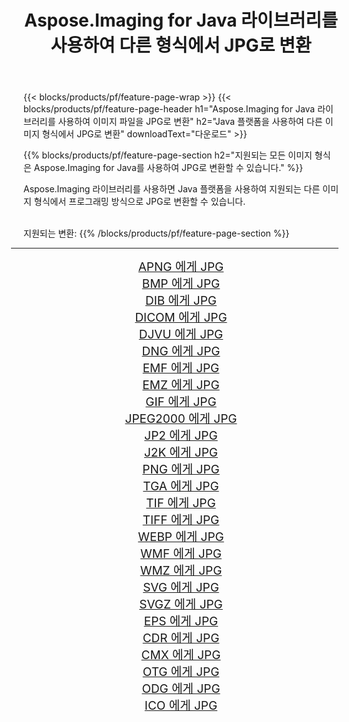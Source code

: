 ﻿---
title: Aspose.Imaging for Java 라이브러리를 사용하여 다른 형식에서 JPG로 변환 
weight: 3920
url: /ko/java/conversion/to/jpg/ 
lang: ko
langdirlevel: 2
locales: zh-hans,ja,it,ru,de,es,fr,nl,id,lt,pl,pt,vi,tr,ko,zh-hant,ar,hi,th,sv,cs,uk,he
description: Aspose.Imaging을 사용하면 Java를 사용하여 다른 형식에서 JPG로 변환할 수 있습니다.
---

{{< blocks/products/pf/feature-page-wrap >}}
{{< blocks/products/pf/feature-page-header h1="Aspose.Imaging for Java 라이브러리를 사용하여 이미지 파일을 JPG로 변환" h2="Java 플랫폼을 사용하여 다른 이미지 형식에서 JPG로 변환" downloadText="다운로드" >}}


{{% blocks/products/pf/feature-page-section  h2="지원되는 모든 이미지 형식은 Aspose.Imaging for Java를 사용하여 JPG로 변환할 수 있습니다." %}}
<p align=justify>Aspose.Imaging 라이브러리를 사용하면 Java 플랫폼을 사용하여 지원되는 다른 이미지 형식에서 프로그래밍 방식으로 JPG로 변환할 수 있습니다.</p>
<br/>
지원되는 변환:
{{% /blocks/products/pf/feature-page-section %}}
<div class="container-fluid productfamilypage bg-gray">
    <div class="convertypes bg-gray agp-content section">
        <div class="container">
		<hr style="margin-left:-20px;"/>
		<div class="row other-converters" style="gap: 10px;font-size: 19px;text-align:center;">
		    <div class='col-md-2 other-converter remove-lp remove-rp'><a href="/imaging/ko/java/conversion/apng-to-jpg/" style="padding:15px;">APNG 에게 JPG</a></div>
<div class='col-md-2 other-converter remove-lp remove-rp'><a href="/imaging/ko/java/conversion/bmp-to-jpg/" style="padding:15px;">BMP 에게 JPG</a></div>
<div class='col-md-2 other-converter remove-lp remove-rp'><a href="/imaging/ko/java/conversion/dib-to-jpg/" style="padding:15px;">DIB 에게 JPG</a></div>
<div class='col-md-2 other-converter remove-lp remove-rp'><a href="/imaging/ko/java/conversion/dicom-to-jpg/" style="padding:15px;">DICOM 에게 JPG</a></div>
<div class='col-md-2 other-converter remove-lp remove-rp'><a href="/imaging/ko/java/conversion/djvu-to-jpg/" style="padding:15px;">DJVU 에게 JPG</a></div>
<div class='col-md-2 other-converter remove-lp remove-rp'><a href="/imaging/ko/java/conversion/dng-to-jpg/" style="padding:15px;">DNG 에게 JPG</a></div>
<div class='col-md-2 other-converter remove-lp remove-rp'><a href="/imaging/ko/java/conversion/emf-to-jpg/" style="padding:15px;">EMF 에게 JPG</a></div>
<div class='col-md-2 other-converter remove-lp remove-rp'><a href="/imaging/ko/java/conversion/emz-to-jpg/" style="padding:15px;">EMZ 에게 JPG</a></div>
<div class='col-md-2 other-converter remove-lp remove-rp'><a href="/imaging/ko/java/conversion/gif-to-jpg/" style="padding:15px;">GIF 에게 JPG</a></div>
<div class='col-md-2 other-converter remove-lp remove-rp'><a href="/imaging/ko/java/conversion/jpeg2000-to-jpg/" style="padding:15px;">JPEG2000 에게 JPG</a></div>
<div class='col-md-2 other-converter remove-lp remove-rp'><a href="/imaging/ko/java/conversion/jp2-to-jpg/" style="padding:15px;">JP2 에게 JPG</a></div>
<div class='col-md-2 other-converter remove-lp remove-rp'><a href="/imaging/ko/java/conversion/j2k-to-jpg/" style="padding:15px;">J2K 에게 JPG</a></div>
<div class='col-md-2 other-converter remove-lp remove-rp'><a href="/imaging/ko/java/conversion/png-to-jpg/" style="padding:15px;">PNG 에게 JPG</a></div>
<div class='col-md-2 other-converter remove-lp remove-rp'><a href="/imaging/ko/java/conversion/tga-to-jpg/" style="padding:15px;">TGA 에게 JPG</a></div>
<div class='col-md-2 other-converter remove-lp remove-rp'><a href="/imaging/ko/java/conversion/tif-to-jpg/" style="padding:15px;">TIF 에게 JPG</a></div>
<div class='col-md-2 other-converter remove-lp remove-rp'><a href="/imaging/ko/java/conversion/tiff-to-jpg/" style="padding:15px;">TIFF 에게 JPG</a></div>
<div class='col-md-2 other-converter remove-lp remove-rp'><a href="/imaging/ko/java/conversion/webp-to-jpg/" style="padding:15px;">WEBP 에게 JPG</a></div>
<div class='col-md-2 other-converter remove-lp remove-rp'><a href="/imaging/ko/java/conversion/wmf-to-jpg/" style="padding:15px;">WMF 에게 JPG</a></div>
<div class='col-md-2 other-converter remove-lp remove-rp'><a href="/imaging/ko/java/conversion/wmz-to-jpg/" style="padding:15px;">WMZ 에게 JPG</a></div>
<div class='col-md-2 other-converter remove-lp remove-rp'><a href="/imaging/ko/java/conversion/svg-to-jpg/" style="padding:15px;">SVG 에게 JPG</a></div>
<div class='col-md-2 other-converter remove-lp remove-rp'><a href="/imaging/ko/java/conversion/svgz-to-jpg/" style="padding:15px;">SVGZ 에게 JPG</a></div>
<div class='col-md-2 other-converter remove-lp remove-rp'><a href="/imaging/ko/java/conversion/eps-to-jpg/" style="padding:15px;">EPS 에게 JPG</a></div>
<div class='col-md-2 other-converter remove-lp remove-rp'><a href="/imaging/ko/java/conversion/cdr-to-jpg/" style="padding:15px;">CDR 에게 JPG</a></div>
<div class='col-md-2 other-converter remove-lp remove-rp'><a href="/imaging/ko/java/conversion/cmx-to-jpg/" style="padding:15px;">CMX 에게 JPG</a></div>
<div class='col-md-2 other-converter remove-lp remove-rp'><a href="/imaging/ko/java/conversion/otg-to-jpg/" style="padding:15px;">OTG 에게 JPG</a></div>
<div class='col-md-2 other-converter remove-lp remove-rp'><a href="/imaging/ko/java/conversion/odg-to-jpg/" style="padding:15px;">ODG 에게 JPG</a></div>
<div class='col-md-2 other-converter remove-lp remove-rp'><a href="/imaging/ko/java/conversion/ico-to-jpg/" style="padding:15px;">ICO 에게 JPG</a></div>
                </div>
        </div>
    </div>
</div>
<br/>

